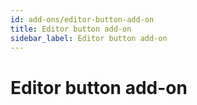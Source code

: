 ```yaml
---
id: add-ons/editor-button-add-on
title: Editor button add-on
sidebar_label: Editor button add-on
---
```


# Editor button add-on

<!-- @todo -->

